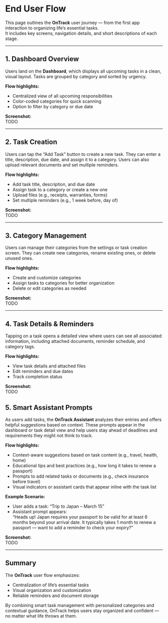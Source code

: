 # End User Flow

This page outlines the **OnTrack** user journey — from the first app interaction to organizing life’s essential tasks.  
It includes key screens, navigation details, and short descriptions of each stage.

---


## 1. Dashboard Overview

Users land on the **Dashboard**, which displays all upcoming tasks in a clean, visual layout. Tasks are grouped by category and sorted by urgency.

**Flow highlights:**
- Centralized view of all upcoming responsibilities
- Color-coded categories for quick scanning
- Option to filter by category or due date

**Screenshot:**  
TODO

---

## 2. Task Creation

Users can tap the “Add Task” button to create a new task. They can enter a title, description, due date, and assign it to a category. Users can also upload relevant documents and set multiple reminders.

**Flow highlights:**
- Add task title, description, and due date
- Assign task to a category or create a new one
- Upload files (e.g., receipts, warranties, forms)
- Set multiple reminders (e.g., 1 week before, day of)

**Screenshot:**  
TODO

---

## 3. Category Management

Users can manage their categories from the settings or task creation screen. They can create new categories, rename existing ones, or delete unused ones.

**Flow highlights:**
- Create and customize categories
- Assign tasks to categories for better organization
- Delete or edit categories as needed

**Screenshot:**  
TODO

---

## 4. Task Details & Reminders

Tapping on a task opens a detailed view where users can see all associated information, including attached documents, reminder schedule, and category tags.

**Flow highlights:**
- View task details and attached files
- Edit reminders and due dates
- Track completion status

**Screenshot:**  
TODO

## 5. Smart Assistant Prompts

As users add tasks, the **OnTrack Assistant** analyzes their entries and offers helpful suggestions based on context. These prompts appear in the dashboard or task detail view and help users stay ahead of deadlines and requirements they might not think to track.

**Flow highlights:**
- Context-aware suggestions based on task content (e.g., travel, health, home)
- Educational tips and best practices (e.g., how long it takes to renew a passport)
- Prompts to add related tasks or documents (e.g., check insurance before travel)
- Visual indicators or assistant cards that appear inline with the task list

**Example Scenario:**
- User adds a task: “Trip to Japan – March 15”
- Assistant prompt appears:  
  “Heads up! Japan requires your passport to be valid for at least 6 months beyond your arrival date. It typically takes 1 month to renew a passport — want to add a reminder to check your expiry?”

**Screenshot:**  
TODO


---

## Summary

The **OnTrack** user flow emphasizes:
- Centralization of life’s essential tasks  
- Visual organization and customization  
- Reliable reminders and document storage  

By combining smart task management with personalized categories and contextual guidance, OnTrack helps users stay organized and confident — no matter what life throws at them.